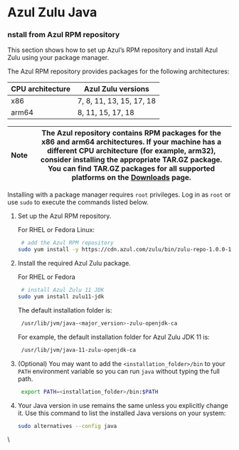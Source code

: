 # Azul Zulu Java

### nstall from Azul RPM repository

This section shows how to set up Azul’s RPM repository and install Azul Zulu using your package manager.

The Azul RPM repository provides packages for the following architectures:

| CPU architecture | Azul Zulu versions       |
| ---------------- | ------------------------ |
| x86              | 7, 8, 11, 13, 15, 17, 18 |
| arm64            | 8, 11, 15, 17, 18        |

| Note | The Azul repository contains RPM packages for the x86 and arm64 architectures. If your machine has a different CPU architecture (for example, arm32), consider installing the appropriate TAR.GZ package. You can find TAR.GZ packages for all supported platforms on the [Downloads](https://www.azul.com/downloads) page. |
| ---- | --------------------------------------------------------------------------------------------------------------------------------------------------------------------------------------------------------------------------------------------------------------------------------------------------------------------------- |

Installing with a package manager requires `root` privileges. Log in as `root` or use `sudo` to execute the commands listed below.

1.  Set up the Azul RPM repository.

    For RHEL or Fedora Linux:

    ```bash
     # add the Azul RPM repository 
    sudo yum install -y https://cdn.azul.com/zulu/bin/zulu-repo-1.0.0-1.noarch.rpm
    ```
2.  Install the required Azul Zulu package.

    For RHEL or Fedora

    ```bash
     # install Azul Zulu 11 JDK 
    sudo yum install zulu11-jdk
    ```

    The default installation folder is:

    ```bash
     /usr/lib/jvm/java-<major_version>-zulu-openjdk-ca
    ```

    For example, the default installation folder for Azul Zulu JDK 11 is:

    ```bash
     /usr/lib/jvm/java-11-zulu-openjdk-ca
    ```
3.  (Optional) You may want to add the `<installation_folder>/bin` to your `PATH` environment variable so you can run `java` without typing the full path.

    ```bash
     export PATH=<installation_folder>/bin:$PATH
    ```
4.  Your Java version in use remains the same unless you explicitly change it. Use this command to list the installed Java versions on your system:

    ```bash
    sudo alternatives --config java
    ```

\
